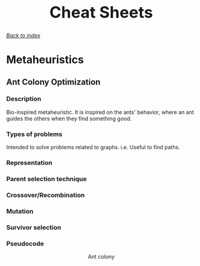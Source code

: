 <h1 align="center" style="font-size:3em">Cheat Sheets</h1>

###### [Back to index](https://github.com/LuisR-jpg/School/tree/master/Optimizaci%C3%B3n%20y%20Metaheur%C3%ADsticas%20II)

# Metaheuristics

## Ant Colony Optimization

### Description
Bio-inspired metaheuristic. It is inspired on the ants' behavior, where an ant guides the others when they find something good.

### Types of problems
Intended to solve problems related to graphs. i.e. Useful to find paths.

### Representation

### Parent selection technique

### Crossover/Recombination 

### Mutation

### Survivor selection

### Pseudocode

<p align = "center">Ant colony</p>

```
```

